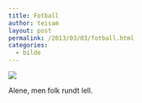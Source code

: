 ```yaml
---
title: Fotball
author: teisam
layout: post
permalink: /2013/03/03/fotball.html
categories:
  - bilde
---
```

<img class="iphone-image" src="/content/fotballtitting.jpg" />

Alene, men folk rundt lell.
